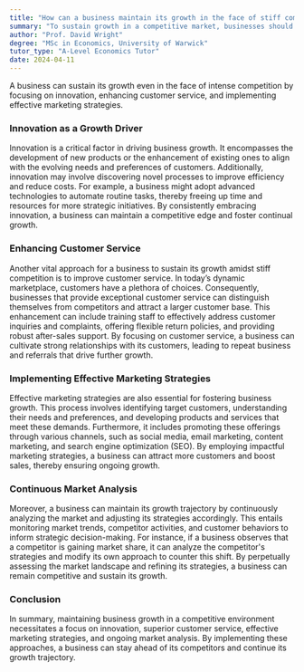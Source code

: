 ```yaml
---
title: "How can a business maintain its growth in the face of stiff competition?"
summary: "To sustain growth in a competitive market, businesses should focus on innovation, enhance customer service, and adopt effective marketing strategies."
author: "Prof. David Wright"
degree: "MSc in Economics, University of Warwick"
tutor_type: "A-Level Economics Tutor"
date: 2024-04-11
---
```


A business can sustain its growth even in the face of intense competition by focusing on innovation, enhancing customer service, and implementing effective marketing strategies.

### Innovation as a Growth Driver
Innovation is a critical factor in driving business growth. It encompasses the development of new products or the enhancement of existing ones to align with the evolving needs and preferences of customers. Additionally, innovation may involve discovering novel processes to improve efficiency and reduce costs. For example, a business might adopt advanced technologies to automate routine tasks, thereby freeing up time and resources for more strategic initiatives. By consistently embracing innovation, a business can maintain a competitive edge and foster continual growth.

### Enhancing Customer Service
Another vital approach for a business to sustain its growth amidst stiff competition is to improve customer service. In today’s dynamic marketplace, customers have a plethora of choices. Consequently, businesses that provide exceptional customer service can distinguish themselves from competitors and attract a larger customer base. This enhancement can include training staff to effectively address customer inquiries and complaints, offering flexible return policies, and providing robust after-sales support. By focusing on customer service, a business can cultivate strong relationships with its customers, leading to repeat business and referrals that drive further growth.

### Implementing Effective Marketing Strategies
Effective marketing strategies are also essential for fostering business growth. This process involves identifying target customers, understanding their needs and preferences, and developing products and services that meet these demands. Furthermore, it includes promoting these offerings through various channels, such as social media, email marketing, content marketing, and search engine optimization (SEO). By employing impactful marketing strategies, a business can attract more customers and boost sales, thereby ensuring ongoing growth.

### Continuous Market Analysis
Moreover, a business can maintain its growth trajectory by continuously analyzing the market and adjusting its strategies accordingly. This entails monitoring market trends, competitor activities, and customer behaviors to inform strategic decision-making. For instance, if a business observes that a competitor is gaining market share, it can analyze the competitor's strategies and modify its own approach to counter this shift. By perpetually assessing the market landscape and refining its strategies, a business can remain competitive and sustain its growth.

### Conclusion
In summary, maintaining business growth in a competitive environment necessitates a focus on innovation, superior customer service, effective marketing strategies, and ongoing market analysis. By implementing these approaches, a business can stay ahead of its competitors and continue its growth trajectory.
    